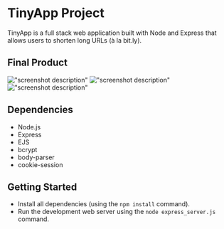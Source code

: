 # TinyApp Project

TinyApp is a full stack web application built with Node and Express that allows users to shorten long URLs (à la bit.ly).

## Final Product

!["screenshot description"](https://github.com/yozdil/tinyapp/blob/features/style/docs/login.png)
!["screenshot description"](https://github.com/yozdil/tinyapp/blob/features/style/docs/urls-page.png)
!["screenshot description"](https://github.com/yozdil/tinyapp/blob/features/style/docs/url-edit.png)

## Dependencies

- Node.js
- Express
- EJS
- bcrypt
- body-parser
- cookie-session

## Getting Started

- Install all dependencies (using the `npm install` command).
- Run the development web server using the `node express_server.js` command.